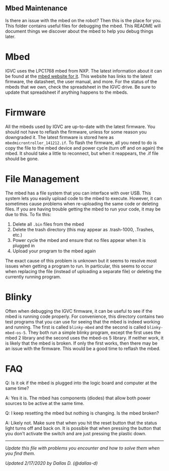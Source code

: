 Mbed Maintenance
----------------

Is there an issue with the mbed on the robot? Then this is the place for you.
This folder contains useful files for debugging the mbed. This README will 
document things we discover about the mbed to help you debug things later.

Mbed
====

IGVC uses the LPC1768 mbed from NXP. The latest information about it can be found at
the [mbed website for it](https://os.mbed.com/platforms/mbed-LPC1768/). This
website has links to the latest firmware, the datasheet, the user manual, and
more. For the status of the mbeds that we own, check the spreadsheet in the IGVC
drive. Be sure to update that spreadsheet if anything happens to the mbeds.

Firmware
========

All the mbeds used by IGVC are up-to-date with the latest firmware. You should
not have to reflash the firmware, unless for some reason you downgraded it.
The latest firmware is stored here as `mbedmicrontroller_141212.if`.
To flash the firmware, all you need to do is copy the file to the mbed device
and power cycle (turn off and on again) the mbed. It should take a little to
reconnect, but when it reappears, the .if file should be gone.

File Management
===============

The mbed has a file system that you can interface with over USB. This system
lets you easily upload code to the mbed to execute. However, it can sometimes
cause problems when re-uploading the same code or deleting files. If you are
having trouble getting the mbed to run your code, it may be due to this. To fix
this:

1) Delete all `.bin` files from the mbed
2) Delete the trash directory (this may appear as .trash-1000, .Trashes, etc.)
3) Power cycle the mbed and ensure that no files appear when it is plugged in
4) Upload your program to the mbed again

The exact cause of this problem is unknown but it seems to resolve most issues
when getting a program to run. In particular, this seems to occur when replacing
the file (instead of uploading a separate file) or deleting the currently
running program.

Blinky
======

Often when debugging the IGVC firmware, it can be useful to see if the mbed is
running code properly. For convenience, this directory contains two test
programs that you can use for seeing that the mbed is indeed working and
running. The first is called `blinky-mbed` and the second is called
`blinky-mbed-os-5`. They both run a simple blinky program, except the first uses
the mbed 2 library and the second uses the mbed-os 5 library. If neither work,
it is likely that the mbed is broken. If only the first works, then there may be
an issue with the firmware. This would be a good time to reflash the mbed.

FAQ
===

Q: Is it ok if the mbed is plugged into the logic board and computer at the same
time?

  A: Yes it is. The mbed has components (diodes) that allow both power sources to
be active at the same time.



Q: I keep resetting the mbed but nothing is changing. Is the mbed broken?

  A: Likely not. Make sure that when you hit the reset button that the status
light turns off and back on. It is possible that when pressing the button that
you don't activate the switch and are just pressing the plastic down.

---

_Update this file with problems you encounter and how to solve them when you find
them._

_Updated 2/17/2020 by Dallas D. (@dallas-d)_
